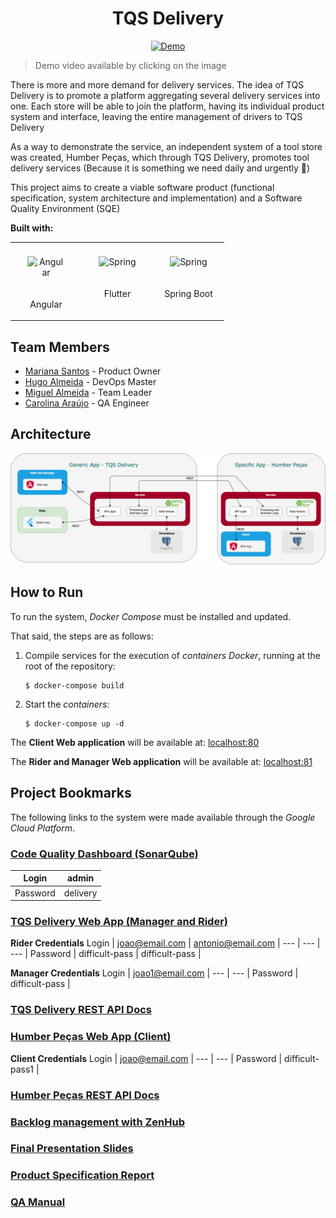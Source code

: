 <h1 align="center">
TQS Delivery
</h1>

<p align="center">

<a href="https://www.youtube.com/watch?v=Z-K_IZGJV-Q">
    <img src="./reporting/demo.gif" alt="Demo">
  </a>

> Demo video available by clicking on the image
</p>

There is more and more demand for delivery services. The idea of TQS Delivery is to promote a platform aggregating several delivery services into one. Each store will be able to join the platform, having its individual product system and interface, leaving the entire management of drivers to TQS Delivery

As a way to demonstrate the service, an independent system of a tool store was created, Humber Peças, which through TQS Delivery, promotes tool delivery services (Because it is something we need daily and urgently 🤪)

This project aims to create a viable software product (functional specification, system architecture and implementation) and a Software Quality Environment (SQE)

**Built with:**

<table>
  <tr>
    <td valign="top" style="width:100px">
      <div align="center">
      <img style="margin: 20px" src="https://profilinator.rishav.dev/skills-assets/angularjs-original.svg" alt="Angular" height="50" /> 
      <p>Angular</p>
      </div>
    </td>
    <td valign="top" style="width:100px">
      <div align="center">
      <img style="margin: 20px" src="https://profilinator.rishav.dev/skills-assets/flutterio-icon.svg" alt="Spring" height="50" /> 
      <p>Flutter</p>
      </div>
    </td>
    <td valign="top" style="width:100px">
      <div align="center">
      <img style="margin: 20px" src="https://profilinator.rishav.dev/skills-assets/springio-icon.svg" alt="Spring" height="50" /> 
      <p>Spring Boot</p>
      </div>
    </td>
  </tr>
</table> 

## Team Members
* [Mariana Santos](https://github.com/marianasps) - Product Owner
* [Hugo Almeida](https://github.com/hugofpaiva) - DevOps Master
* [Miguel Almeida](https://github.com/Miguel17297) - Team Leader
* [Carolina Araújo](https://github.com/carolinaaraujo00) - QA Engineer

## Architecture

<p align="center">
  <img  src="./reporting/arch_final.png">
</p>

## How to Run

To run the system, _Docker Compose_ must be installed and updated.

That said, the steps are as follows:

1. Compile services for the execution of _containers Docker_, running at the root of the repository:
   
    ```
    $ docker-compose build
    ```
    
2. Start the _containers_:
    
    ```
    $ docker-compose up -d
    ```
    
The **Client Web application** will be available at: [localhost:80](http://localhost:80)

The **Rider and Manager Web application** will be available at: [localhost:81](http://localhost:81)

## Project Bookmarks

The following links to the system were made available through the _Google Cloud Platform_.

### [**Code Quality Dashboard (SonarQube)**](http://34.89.70.141:9000/) 

Login | admin |
--- | --- |
Password | delivery |

### [**TQS Delivery Web App (Manager and Rider)**](http://35.246.29.122:81) 

**Rider Credentials**
Login | joao@email.com | antonio@email.com |
--- | --- | --- |
Password | difficult-pass | difficult-pass |

**Manager Credentials**
Login | joao1@email.com |
--- | --- |
Password | difficult-pass |

### [**TQS Delivery REST API Docs**](http://35.246.29.122:8081/swagger-ui/index.html) 

### [**Humber Peças Web App (Client)**](http://35.246.29.122:80) 

**Client Credentials**
Login | joao@email.com |
--- | --- |
Password | difficult-pass1 |

### [**Humber Peças REST API Docs**](http://35.246.29.122:8080/swagger-ui/index.html) 

### [**Backlog management with ZenHub**](https://app.zenhub.com/workspaces/tqs-delivery-60ba8a5d5a66c400143cb9dd/board)

### [**Final Presentation Slides**](./presenting/presentation.pdf)

### [**Product Specification Report**](./reporting/product_specification_report.pdf)

### [**QA Manual**](./reporting/qa_manual.pdf)
